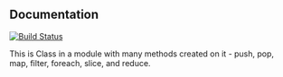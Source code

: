 ##  Documentation
[![Build Status](https://travis-ci.com/SharonMiller/02-tools-context.svg?branch=master)](https://travis-ci.com/SharonMiller/02-tools-context)

This is Class in a module with many methods created on it - push, pop, map, filter, foreach, slice, and reduce. 